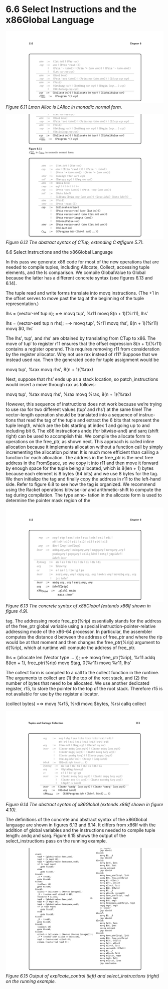# 6.6 Select Instructions and the x86Global Language

![Figure 6.11 Lmon Alloc...](images/page_124_vector_234.png)
*Figure 6.11 Lmon Alloc is LAlloc in monadic normal form.*

![Figure 6.12 The abstract...](images/page_124_vector_528.png)
*Figure 6.12 The abstract syntax of CTup, extending C⟲(figure 5.7).*

6.6 Select Instructions and the x86Global Language

In this pass we generate x86 code for most of the new operations that are needed to compile tuples, including Allocate, Collect, accessing tuple elements, and the Is comparison. We compile GlobalValue to Global because the latter has a different concrete syntax (see figures 6.13 and 6.14).

The tuple read and write forms translate into movq instructions. (The +1 in the offset serves to move past the tag at the beginning of the tuple representation.)

lhs = (vector-ref tup n); =⇒ movq tup′, %r11 movq 8(n + 1)(%r11), lhs′

lhs = (vector-set! tup n rhs); =⇒ movq tup′, %r11 movq rhs′, 8(n + 1)(%r11) movq $0, lhs′

The lhs′, tup′, and rhs′ are obtained by translating from CTup to x86. The move of tup′ to register r11 ensures that the offset expression 8(n + 1)(%r11) contains a register operand. This requires removing r11 from consideration by the register allocator. Why not use rax instead of r11? Suppose that we instead used rax. Then the generated code for tuple assignment would be

movq tup′, %rax movq rhs′, 8(n + 1)(%rax)

Next, suppose that rhs′ ends up as a stack location, so patch_instructions would insert a move through rax as follows:

movq tup′, %rax movq rhs′, %rax movq %rax, 8(n + 1)(%rax)

However, this sequence of instructions does not work because we’re trying to use rax for two different values (tup′ and rhs′) at the same time! The vector-length operation should be translated into a sequence of instruc- tions that read the tag of the tuple and extract the 6 bits that represent the tuple length, which are the bits starting at index 1 and going up to and including bit 6. The x86 instructions andq (for bitwise-and) and sarq (shift right) can be used to accomplish this. We compile the allocate form to operations on the free_ptr, as shown next. This approach is called inline allocation because it implements allocation without a function call by simply incrementing the allocation pointer. It is much more efficient than calling a function for each allocation. The address in the free_ptr is the next free address in the FromSpace, so we copy it into r11 and then move it forward by enough space for the tuple being allocated, which is 8(len + 1) bytes because each element is 8 bytes (64 bits) and we use 8 bytes for the tag. We then initialize the tag and finally copy the address in r11 to the left-hand side. Refer to figure 6.8 to see how the tag is organized. We recommend using the Racket operations bitwise-ior and arithmetic-shift to compute the tag during compilation. The type anno- tation in the allocate form is used to determine the pointer mask region of the

![Figure 6.13 The concrete...](images/page_126_vector_306.png)
*Figure 6.13 The concrete syntax of x86Global (extends x86If shown in figure 4.9).*

tag. The addressing mode free_ptr(%rip) essentially stands for the address of the free_ptr global variable using a special instruction-pointer-relative addressing mode of the x86-64 processor. In particular, the assembler computes the distance d between the address of free_ptr and where the rip would be at that moment and then changes the free_ptr(%rip) argument to d(%rip), which at runtime will compute the address of free_ptr.

lhs = (allocate len (Vector type … )); =⇒ movq free_ptr(%rip), %r11 addq 8(len + 1), free_ptr(%rip) movq $tag, 0(%r11) movq %r11, lhs′

The collect form is compiled to a call to the collect function in the runtime. The arguments to collect are (1) the top of the root stack, and (2) the number of bytes that need to be allocated. We use another dedicated register, r15, to store the pointer to the top of the root stack. Therefore r15 is not available for use by the register allocator.

(collect bytes) =⇒ movq %r15, %rdi movq $bytes, %rsi callq collect

![Figure 6.14 The abstract...](images/page_127_vector_291.png)
*Figure 6.14 The abstract syntax of x86Global (extends x86If shown in figure 4.10).*

The definitions of the concrete and abstract syntax of the x86Global language are shown in figures 6.13 and 6.14. It differs from x86If with the addition of global variables and the instructions needed to compile tuple length: andq and sarq. Figure 6.15 shows the output of the select_instructions pass on the running example.

![Figure 6.15 Output of...](images/page_128_vector_539.png)
*Figure 6.15 Output of explicate_control (left) and select_instructions (right) on the running example.*

